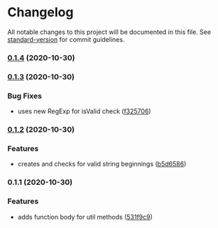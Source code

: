 # Changelog

All notable changes to this project will be documented in this file. See [standard-version](https://github.com/conventional-changelog/standard-version) for commit guidelines.

### [0.1.4](https://github.com/thawkin3/css-safe-classname/compare/v0.1.3...v0.1.4) (2020-10-30)

### [0.1.3](https://github.com/thawkin3/css-safe-classname/compare/v0.1.2...v0.1.3) (2020-10-30)


### Bug Fixes

* uses new RegExp for isValid check ([f325706](https://github.com/thawkin3/css-safe-classname/commit/f325706a9d6e9d1c3565f1cae88f7d9f09c66c5a))

### [0.1.2](https://github.com/thawkin3/css-safe-classname/compare/v0.1.1...v0.1.2) (2020-10-30)


### Features

* creates and checks for valid string beginnings ([b5d6586](https://github.com/thawkin3/css-safe-classname/commit/b5d6586f416c693c69c6f6ebe01e07792db7aff6))

### 0.1.1 (2020-10-30)


### Features

* adds function body for util methods ([531f9c9](https://github.com/thawkin3/css-safe-classname/commit/531f9c94900de6b8ed0a81593e410a8e872023e8))
